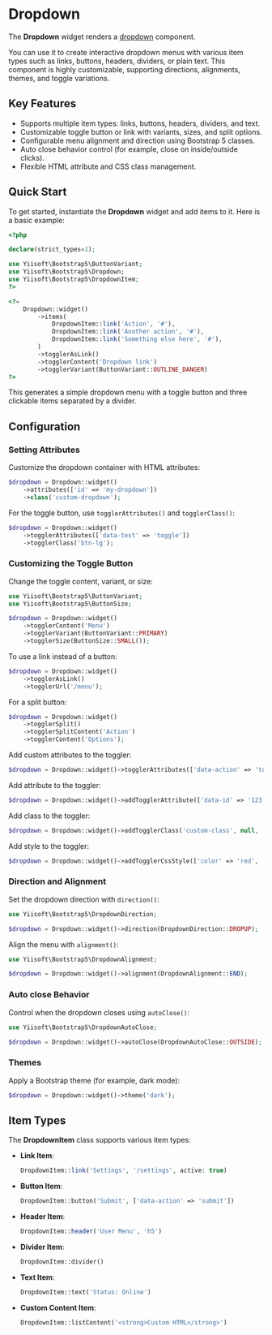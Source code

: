 # Dropdown

The **Dropdown** widget renders a [dropdown](https://getbootstrap.com/docs/5.3/components/dropdowns/#single-button) component.

You can use it to create interactive dropdown menus with various item types such as links, buttons, headers, dividers,
or plain text. This component is highly customizable, supporting directions, alignments, themes, and toggle variations.

## Key Features
- Supports multiple item types: links, buttons, headers, dividers, and text.
- Customizable toggle button or link with variants, sizes, and split options.
- Configurable menu alignment and direction using Bootstrap 5 classes.
- Auto close behavior control (for example, close on inside/outside clicks).
- Flexible HTML attribute and CSS class management.

## Quick Start
To get started, instantiate the **Dropdown** widget and add items to it. Here is a basic example:

```php
<?php

declare(strict_types=1);

use Yiisoft\Bootstrap5\ButtonVariant;
use Yiisoft\Bootstrap5\Dropdown;
use Yiisoft\Bootstrap5\DropdownItem;
?>

<?= 
    Dropdown::widget()
        ->items(
            DropdownItem::link('Action', '#'),
            DropdownItem::link('Another action', '#'),
            DropdownItem::link('Something else here', '#'),
        )
        ->togglerAsLink()
        ->togglerContent('Dropdown link')
        ->togglerVariant(ButtonVariant::OUTLINE_DANGER)
?>
```

This generates a simple dropdown menu with a toggle button and three clickable items separated by a divider.

## Configuration

### Setting Attributes
Customize the dropdown container with HTML attributes:

```php
$dropdown = Dropdown::widget()
    ->attributes(['id' => 'my-dropdown'])
    ->class('custom-dropdown');
```

For the toggle button, use `togglerAttributes()` and `togglerClass()`:

```php
$dropdown = Dropdown::widget()
    ->togglerAttributes(['data-test' => 'toggle'])
    ->togglerClass('btn-lg');
```

### Customizing the Toggle Button
Change the toggle content, variant, or size:

```php
use Yiisoft\Bootstrap5\ButtonVariant;
use Yiisoft\Bootstrap5\ButtonSize;

$dropdown = Dropdown::widget()
    ->togglerContent('Menu')
    ->togglerVariant(ButtonVariant::PRIMARY)
    ->togglerSize(ButtonSize::SMALL());
```

To use a link instead of a button:

```php
$dropdown = Dropdown::widget()
    ->togglerAsLink()
    ->togglerUrl('/menu');
```

For a split button:

```php
$dropdown = Dropdown::widget()
    ->togglerSplit()
    ->togglerSplitContent('Action')
    ->togglerContent('Options');
```

Add custom attributes to the toggler:

```php
$dropdown = Dropdown::widget()->togglerAttributes(['data-action' => 'toggle']);
```

Add attribute to the toggler:

```php
$dropdown = Dropdown::widget()->addTogglerAttribute(['data-id' => '123']);
```

Add class to the toggler:

```php
$dropdown = Dropdown::widget()->addTogglerClass('custom-class', null, 'another-class', BackgroundColor::PRIMARY);
```

Add style to the toggler:

```php
$dropdown = Dropdown::widget()->addTogglerCssStyle(['color' => 'red', 'font-weight' => 'bold']);
```

### Direction and Alignment
Set the dropdown direction with `direction()`:

```php
use Yiisoft\Bootstrap5\DropdownDirection;

$dropdown = Dropdown::widget()->direction(DropdownDirection::DROPUP);
```

Align the menu with `alignment()`:

```php
use Yiisoft\Bootstrap5\DropdownAlignment;

$dropdown = Dropdown::widget()->alignment(DropdownAlignment::END);
```

### Auto close Behavior
Control when the dropdown closes using `autoClose()`:

```php
use Yiisoft\Bootstrap5\DropdownAutoClose;

$dropdown = Dropdown::widget()->autoClose(DropdownAutoClose::OUTSIDE);
```

### Themes
Apply a Bootstrap theme (for example, dark mode):

```php
$dropdown = Dropdown::widget()->theme('dark');
```

## Item Types
The **DropdownItem** class supports various item types:

- **Link Item**:
  ```php
  DropdownItem::link('Settings', '/settings', active: true)
  ```
- **Button Item**:
  ```php
  DropdownItem::button('Submit', ['data-action' => 'submit'])
  ```
- **Header Item**:
  ```php
  DropdownItem::header('User Menu', 'h5')
  ```
- **Divider Item**:
  ```php
  DropdownItem::divider()
  ```
- **Text Item**:
  ```php
  DropdownItem::text('Status: Online')
  ```
- **Custom Content Item**:
  ```php
  DropdownItem::listContent('<strong>Custom HTML</strong>')
  ```
